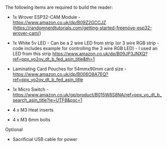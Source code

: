 The following items are required to build the reader:
  
- 1x Wrover ESP32-CAM Module  - https://www.amazon.co.uk/dp/B09Z2GCCJZ  (https://randomnerdtutorials.com/getting-started-freenove-esp32-wrover-cam/)
  
- 1x White 5v LED - Can be a 2 wire LED from strip (or 3 wire RGB strip - code includes example for controlling the 3 wire RGB LED) - I used an LED from this strip https://www.amazon.co.uk/dp/B09JP3JNXQ?ref=ppx_yo2ov_dt_b_fed_asin_title&th=1  

- Laminating Card Pouches for 54mmx90mm card size - https://www.amazon.co.uk/dp/B006O8A7EQ?ref=ppx_yo2ov_dt_b_fed_asin_title

- 1x Micro Switch - https://www.amazon.co.uk/gp/product/B015W8S8NA/ref=ppx_yo_dt_b_search_asin_title?ie=UTF8&psc=1

- 4 x M3 Heat inserts

- 4 x M3 6mm bolts  

Optional  
  
- Sacrificial USB cable for power

